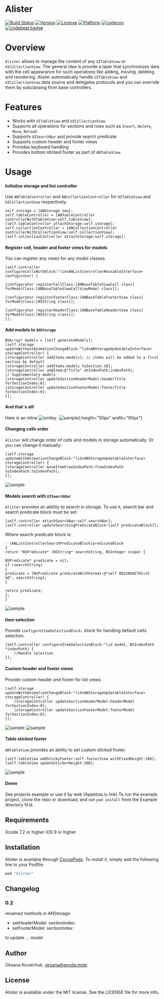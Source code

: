 # Alister

[![Build Status](https://www.bitrise.io/app/b900e8f15eea0533.svg?token=0Tm7DECAACkx3RBavbgllA)](https://www.bitrise.io/app/b900e8f15eea0533)
[![Version](https://img.shields.io/cocoapods/v/Alister.svg?style=flat)](http://cocoapods.org/pods/Alister)
[![License](https://img.shields.io/cocoapods/l/Alister.svg?style=flat)](http://cocoapods.org/pods/Alister)
[![Platform](https://img.shields.io/cocoapods/p/Alister.svg?style=flat)](http://cocoapods.org/pods/Alister)
[![codecov](https://codecov.io/gh/anodamobi/Alister/branch/master/graph/badge.svg)](https://codecov.io/gh/anodamobi/Alister)
[![codebeat badge](https://codebeat.co/badges/0ffd0e1d-727c-424c-95e6-0ea578eb8fb0)](https://codebeat.co/projects/github-com-anodamobi-alister)


# Overview
`Alister` allows to manage the content of any `UITableView` or `UICollectionView`.
The general idea is provide a layer that synchronizes data with the cell appearance for such operations like adding, moving, deleting and reordering.
Alister automatically handle `UITableView` and `UICollectionView` data source and delegates protocols and you can override them by subclassing from base controllers.

# Features
- Works with `UITableView` and `UICollectionView`
- Supports all operations for sections and rows such as `Insert`, `Delete`, `Move`, `Reload`
- Supports `UISearchBar` and provide search predicate
- Supports custom header and footer views
- Provides keyboard handling
- Provides bottom sticked footer as part of `ANTableView`
# Usage
#### Initialize storage and list controller
Use `ANTableController` and `ANCollectionController` for `UITableView` and `UICollectionView` respectively.

```objc
self.storage = [ANStorage new];
self.tableController = [ANTableController controllerWithTableView:self.tableView];
[self.tableController attachStorage:self.storage];
self.collectionController = [ANCollectionController controllerWithCollectionView:self.collectionView];
[self.collectionController attachStorage:self.storage];
```

#### Register cell, header and footer views for models
You can register any views for any model classes.
```objc
[self.controller configureCellsWithBlock:^(id<ANListControllerReusableInterface> configurator) {

[configurator registerCellClass:[ANBaseTableViewCell class]
forModelClass:[ANBaseTableViewCellViewModel class]];

[configurator registerFooterClass:[ANBaseTableFooterView class]
forModelClass:[NSString class]];

[configurator registerHeaderClass:[ANBaseTableHeaderView class]
forModelClass:[NSString class]];
}];
```

#### Add models to `ANStorage`
```objc
NSArray* models = [self generateModels];
[self.storage updateWithoutAnimationChangeBlock:^(id<ANStorageUpdatableInterface> storageController) {
[storageController addItems:models]; // items will be added to a first section by default
[storageController addItems:models toSection:10];
[storageController addItem:@"Title" atIndexPath:indexPath];
// Supplementary models
[storageController updateSectionHeaderModel:headerTitle forSectionIndex:0];
[storageController updateSectionFooterModel:footerTitle forSectionIndex:0];
}];
```
#### And that`s all!
Here is an inline ![smiley](smiley.png).
![sample](Assets/base-screen.png){:height="50px" width="90px"}

#### Changing cells order
`Alister` will change order of cells and models in storage automatically.
Or you can change it manually:
```objc
[self.storage updateWithAnimationChangeBlock:^(id<ANStorageUpdatableInterface> storageController) {
[storageController moveItemFromIndexPath:fromIndexPath toIndexPath:toIndexPath];
}];
```
![sample](Assets/reordering-demo.gif)

#### Models search with `UISearchBar`
`Alister` provides an ablility to search in storage.
To use it, search bar and search predicate block must be set:
```objc
[self.controller attachSearchBar:self.searchBar];
[self.controller updateSearchingPredicateBlock:[self predicateBlock]];
```
Where search predicate block is:
```objc
- (ANListControllerSearchPredicateBlock)predicateBlock
{
return ^NSPredicate* (NSString* searchString, NSInteger scope) {

NSPredicate* predicate = nil;
if (searchString)
{
predicate = [NSPredicate predicateWithFormat:@"self BEGINSWITH[cd] %@", searchString];
}

return predicate;
};
}
```
![sample](Assets/table-search-bar.png)


#### Item selection
Provide `configureItemSelectionBlock:` block for handling default cells selection.
```objc
[self.controller configureItemSelectionBlock:^(id model, NSIndexPath *indexPath) {
    //Handle selection
}];
```
#### Custom header and footer views
Provide custom header and footer for list views.
```objc
[self.storage updateWithAnimationChangeBlock:^(id<ANStorageUpdatableInterface> storageController) {
    [storageController updateSectionHeaderModel:headerModel forSectionIndex:0];
    [storageController updateSectionFooterModel:footerModel forSectionIndex:0];
}];
```
![sample](Assets/collection-supplementaries.png)
![sample](Assets/table-supplementaries.png)

#### Table sticked footer
`ANTableView` provides an ability to set custom sticked footer.
```objc
[self.tableView addStickyFooter:self.footerView withFixedHeight:100];
[self.tableView updateStickerHeight:200];
```
![sample](Assets/table-sticky-footer.png)

#### Demo
See projects example or use it by web (Appetize.io link)
To run the example project, clone the repo or download, and run `pod install` from the Example directory first.

## Requirements
Xcode 7.2 or higher
iOS 9 or higher

## Installation
Alister is available through [CocoaPods](http://cocoapods.org). To install
it, simply add the following line to your Podfile:
```ruby
pod "Alister"
```

## Changelog

### 0.2 

renamed methods in ANStorage:
- setHeaderModel: sectionIndex: 
- setFooterModel: sectionIndex: 

to update ... model

## Author
Oksana Kovalchuk, oksana@anoda.mobi
## License
Alister is available under the MIT license. See the LICENSE file for more info.